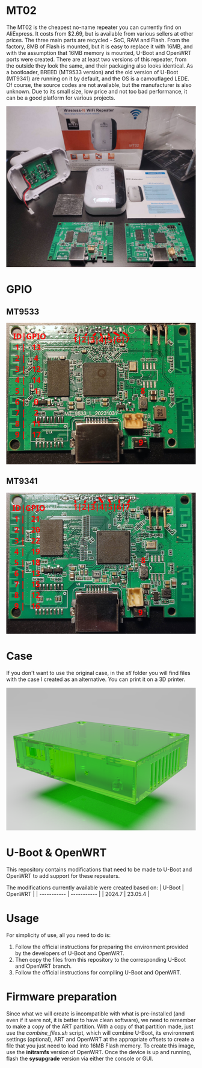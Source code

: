 # MT02
The MT02 is the cheapest no-name repeater you can currently find on AliExpress.
It costs from $2.69, but is available from various sellers at other prices.
The three main parts are recycled - SoC, RAM and Flash.
From the factory, 8MB of Flash is mounted, but it is easy to replace it with 16MB, and with the assumption that 16MB memory is mounted, U-Boot and OpenWRT ports were created.
There are at least two versions of this repeater, from the outside they look the same, and their packaging also looks identical.
As a bootloader, BREED (MT9533 version) and the old version of U-Boot (MT9341) are running on it by default, and the OS is a camouflaged LEDE.
Of course, the source codes are not available, but the manufacturer is also unknown.
Due to its small size, low price and not too bad performance, it can be a good platform for various projects.

![MT02](/doc/img/mt02.jpg)

# GPIO
## MT9533

![MT9533](/doc/img/mt9533.jpg)

## MT9341

![MT9341](/doc/img/mt9341.jpg)

# Case
If you don't want to use the original case, in the _stl_ folder you will find files with the case I created as an alternative. You can print it on a 3D printer.

![render](/doc/img/render.png)

# U-Boot & OpenWRT
This repository contains modifications that need to be made to U-Boot and OpenWRT to add support for these repeaters.

The modifications currently available were created based on:
| U-Boot      | OpenWRT     |
| ----------- | ----------- |
| 2024.7      | 23.05.4     |

# Usage
For simplicity of use, all you need to do is:
1. Follow the official instructions for preparing the environment provided by the developers of U-Boot and OpenWRT.
2. Then copy the files from this repository to the corresponding U-Boot and OpenWRT branch.
3. Follow the official instructions for compiling U-Boot and OpenWRT.

# Firmware preparation
Since what we will create is incompatible with what is pre-installed (and even if it were not, it is better to have clean software), we need to remember to make a copy of the ART partition.
With a copy of that partition made, just use the *combine_files.sh* script, which will combine U-Boot, its environment settings (optional), ART and OpenWRT at the appropriate offsets to create a file that you just need to load into 16MB Flash memory.
To create this image, use the **initramfs** version of OpenWRT. Once the device is up and running, flash the **sysupgrade** version via either the console or GUI.
